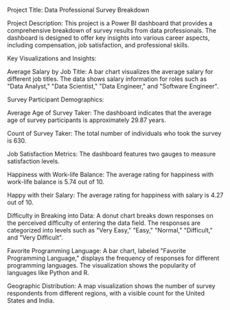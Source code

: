 Project Title: Data Professional Survey Breakdown

Project Description:
This project is a Power BI dashboard that provides a comprehensive breakdown of survey results from data professionals. The dashboard is designed to offer key insights into various career aspects, including compensation, job satisfaction, and professional skills.

Key Visualizations and Insights:


Average Salary by Job Title: A bar chart visualizes the average salary for different job titles. The data shows salary information for roles such as "Data Analyst," "Data Scientist," "Data Engineer," and "Software Engineer".

Survey Participant Demographics:


Average Age of Survey Taker: The dashboard indicates that the average age of survey participants is approximately 29.87 years.


Count of Survey Taker: The total number of individuals who took the survey is 630.


Job Satisfaction Metrics: The dashboard features two gauges to measure satisfaction levels.


Happiness with Work-life Balance: The average rating for happiness with work-life balance is 5.74 out of 10.


Happy with their Salary: The average rating for happiness with salary is 4.27 out of 10.


Difficulty in Breaking into Data: A donut chart breaks down responses on the perceived difficulty of entering the data field. The responses are categorized into levels such as "Very Easy," "Easy," "Normal," "Difficult," and "Very Difficult".


Favorite Programming Language: A bar chart, labeled "Favorite Programming Language," displays the frequency of responses for different programming languages. The visualization shows the popularity of languages like Python and R.


Geographic Distribution: A map visualization shows the number of survey respondents from different regions, with a visible count for the United States and India.
